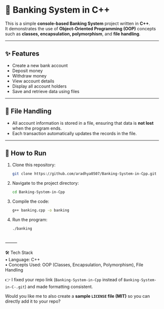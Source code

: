 # 🏦 Banking System in C++

This is a simple **console-based Banking System** project written in **C++**.  
It demonstrates the use of **Object-Oriented Programming (OOP)** concepts such as **classes, encapsulation, polymorphism**, and **file handling**.

---

## ✨ Features
- Create a new bank account  
- Deposit money  
- Withdraw money  
- View account details  
- Display all account holders  
- Save and retrieve data using files  

---

## 📂 File Handling
- All account information is stored in a file, ensuring that data is **not lost** when the program ends.  
- Each transaction automatically updates the records in the file.

---

## 🚀 How to Run
1. Clone this repository:
   ```bash
   git clone https://github.com/aradhya0507/Banking-System-in-Cpp.git


2.	Navigate to the project directory:
	```bash
	cd Banking-System-in-Cpp


3.	Compile the code:
	```bash
	g++ banking.cpp -o banking


4.	Run the program:
	```bash
	./banking



⸻

🛠️ Tech Stack <br>
	•	Language: C++<br>
	•	Concepts Used: OOP (Classes, Encapsulation, Polymorphism), File Handling


👉 I fixed your repo link (`Banking-System-in-Cpp` instead of `Banking-System-in-C-.git`) and made formatting consistent.  

Would you like me to also create a **sample `LICENSE` file (MIT)** so you can directly add it to your repo?
